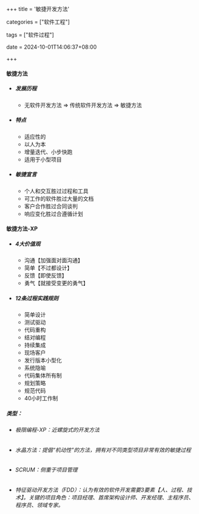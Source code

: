 +++
title = '敏捷开发方法'

categories = ["软件工程"]

tags = ["软件过程"]

date = 2024-10-01T14:06:37+08:00

+++



#### 敏捷方法

- ##### 发展历程

  - 无软件开发方法 =>  传统软件开发方法 => 敏捷方法

- ##### 特点

  - 适应性的
  - 以人为本
  - 增量迭代、小步快跑
  - 适用于小型项目

- ##### 敏捷宣言

  - 个人和交互胜过过程和工具
  - 可工作的软件胜过大量的文档
  - 客户合作胜过合同谈判
  - 响应变化胜过合遵循计划



#### 敏捷方法-XP

- ##### 4大价值观

  - 沟通【加强面对面沟通】
  - 简单【不过都设计】
  - 反馈【即使反馈】
  - 勇气【就接受变更的勇气】

- ##### 12条过程实践规则

  - 简单设计
  - 测试驱动
  - 代码重构
  - 结对编程
  - 持续集成
  - 现场客户
  - 发行版本小型化
  - 系统隐喻
  - 代码集体所有制
  - 规划策略
  - 规范代码
  - 40小时工作制



##### 类型：

- ###### 极限编程-XP：近螺旋式的开发方法

- ###### 水晶方法：提倡“机动性”的方法，拥有对不同类型项目非常有效的敏捷过程

- ###### SCRUM：侧重于项目管理

- ###### 特征驱动开发方法（FDD）：认为有效的软件开发需要3要素【人、过程、技术】。关键的项目角色：项目经理、首席架构设计师、开发经理、主程序员、程序员、领域专家。







